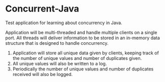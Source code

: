 # Concurrent-Java
Test application for learning about concurrency in Java.

Application will be multi-threaded and handle multiple clients on a single port. All threads will deliver information to be stored in an in-memory
data structure that is designed to handle concurrency.

1. Application will store all unique data given by clients, keeping track of the number of unique values and number of duplicates given. 
2. All unique values will also be written to a log.
3. Periodically the number of unique values and number of duplicates received will also be logged.
